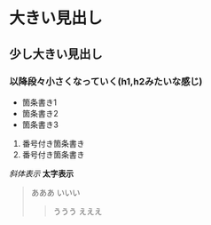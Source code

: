 # 大きい見出し
## 少し大きい見出し
### 以降段々小さくなっていく(h1,h2みたいな感じ)

- 箇条書き1
- 箇条書き2
- 箇条書き3

1. 番号付き箇条書き
2. 番号付き箇条書き

*斜体表示*
**太字表示**

> あああ
> いいい
>> ううう
>> えええ


